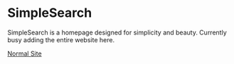 # SimpleSearch
SimpleSearch is a homepage designed for simplicity and beauty. Currently busy adding the entire website here.

[Normal Site](https://n0rmancodes.github.io/simplesearch)
